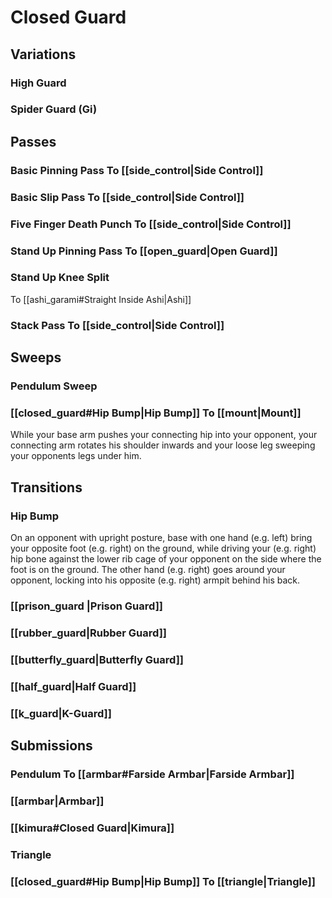 # Closed Guard

## Variations
### High Guard
### Spider Guard (Gi)

## Passes
### Basic Pinning Pass To [[side_control|Side Control]]
### Basic Slip Pass To [[side_control|Side Control]]
### Five Finger Death Punch To [[side_control|Side Control]]
### Stand Up Pinning Pass To [[open_guard|Open Guard]]
### Stand Up Knee Split
To [[ashi_garami#Straight Inside Ashi|Ashi]]
### Stack Pass To [[side_control|Side Control]]

## Sweeps
### Pendulum Sweep
### [[closed_guard#Hip Bump|Hip Bump]] To [[mount|Mount]]
While your base arm pushes your connecting hip into your opponent, your connecting arm rotates his shoulder inwards and your loose leg sweeping your opponents legs under him.




## Transitions
### Hip Bump
On an opponent with upright posture, base with one hand (e.g. left) bring your opposite foot (e.g. right) on the ground, while driving your (e.g. right) hip bone against the lower rib cage of your opponent on the side where the foot is on the ground.
The other hand (e.g. right) goes around your opponent, locking into his opposite (e.g. right) armpit behind his back.

### [[prison_guard |Prison Guard]]
### [[rubber_guard|Rubber Guard]]
### [[butterfly_guard|Butterfly Guard]]
### [[half_guard|Half Guard]]
### [[k_guard|K-Guard]]

## Submissions
### Pendulum To [[armbar#Farside Armbar|Farside Armbar]]
### [[armbar|Armbar]]
### [[kimura#Closed Guard|Kimura]]
### Triangle
### [[closed_guard#Hip Bump|Hip Bump]] To [[triangle|Triangle]]



